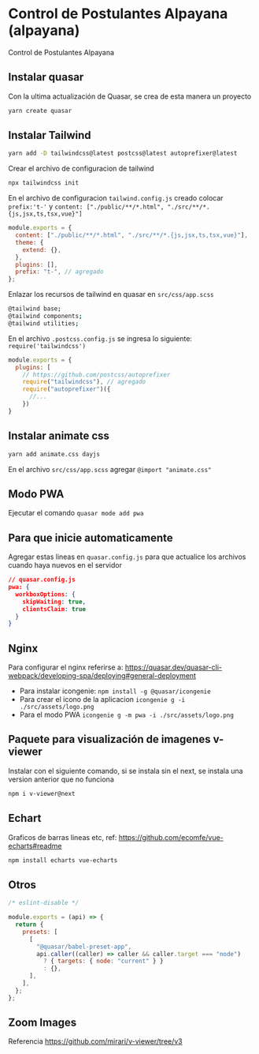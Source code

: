 # Control de Postulantes Alpayana (alpayana)

Control de Postulantes Alpayana

## Instalar quasar

Con la ultima actualización de Quasar, se crea de esta manera un proyecto

```bash
yarn create quasar
```

## Instalar Tailwind

```bash
yarn add -D tailwindcss@latest postcss@latest autoprefixer@latest
```

Crear el archivo de configuracion de tailwind

```bash
npx tailwindcss init
```

En el archivo de configuracion `tailwind.config.js` creado colocar `prefix:'t-'` y `content: ["./public/**/*.html", "./src/**/*.{js,jsx,ts,tsx,vue}"]`

```js
module.exports = {
  content: ["./public/**/*.html", "./src/**/*.{js,jsx,ts,tsx,vue}"],
  theme: {
    extend: {},
  },
  plugins: [],
  prefix: "t-", // agregado
};
```

Enlazar los recursos de tailwind en quasar en `src/css/app.scss`

```bash
@tailwind base;
@tailwind components;
@tailwind utilities;
```

En el archivo `.postcss.config.js` se ingresa lo siguiente: `require('tailwindcss')`

```js
module.exports = {
  plugins: [
    // https://github.com/postcss/autoprefixer
    require("tailwindcss"), // agregado
    require("autoprefixer")({
      //...
    })
}
```

## Instalar animate css

```bash
yarn add animate.css dayjs
```

En el archivo `src/css/app.scss` agregar `@import "animate.css"`

## Modo PWA

Ejecutar el comando `quasar mode add pwa`

## Para que inicie automaticamente

Agregar estas lineas en `quasar.config.js` para que actualice los archivos cuando haya nuevos en el servidor

```json
// quasar.config.js
pwa: {
  workboxOptions: {
    skipWaiting: true,
    clientsClaim: true
  }
}
```

## Nginx

Para configurar el nginx referirse a: <https://quasar.dev/quasar-cli-webpack/developing-spa/deploying#general-deployment>

- Para instalar icongenie: `npm install -g @quasar/icongenie`
- Para crear el icono de la aplicacion `icongenie g -i ./src/assets/logo.png`
- Para el modo PWA `icongenie g -m pwa -i ./src/assets/logo.png`

## Paquete para visualización de imagenes v-viewer

Instalar con el siguiente comando, si se instala sin el next, se instala una version anterior que no funciona

```bash
npm i v-viewer@next
```

## Echart

Graficos de barras lineas etc, ref: <https://github.com/ecomfe/vue-echarts#readme>

```bash
npm install echarts vue-echarts
```

## Otros

```js
/* eslint-disable */

module.exports = (api) => {
  return {
    presets: [
      [
        "@quasar/babel-preset-app",
        api.caller((caller) => caller && caller.target === "node")
          ? { targets: { node: "current" } }
          : {},
      ],
    ],
  };
};
```

## Zoom Images

Referencia <https://github.com/mirari/v-viewer/tree/v3>
